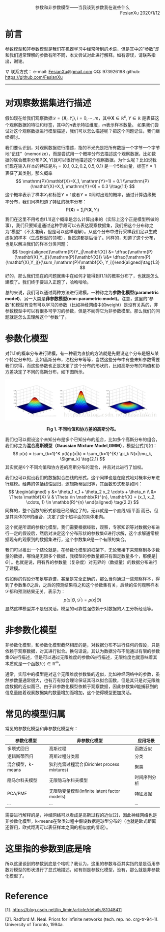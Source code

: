 <div align='center'>
参数和非参数模型——当我谈到参数我在说些什么
</div>
<div align='right'>
FesianXu  2020/1/12
</div>

# 前言

参数模型和非参数模型是我们在机器学习中经常听到的术语，但是其中的“参数”却和我们通常理解的参数有所不同，本文尝试对此进行解释。如有谬误，请联系指出，谢谢。

$\nabla$ 联系方式：
e-mail: FesianXu@gmail.com
QQ: 973926198
github: https://github.com/FesianXu

----



# 对观察数据集进行描述

假如现在给我们观察数据$\mathcal{D} = \{\mathbf{X}_i, Y_i\}, i=0,\cdots,m$，其中$\mathbf{X} \in \mathbb{R}^{n}, Y \in \mathbb{R}$ 是表征这个观察数据的特征和标签，其中的$n$表示特征维度，$m$表示样本数量。 如果我们尝试对这个观察数据进行模型描述，我们可以怎么描述呢？把这个问题记住，我们继续探讨。

我们要认识到，对观察数据进行描述，指的不光光是把所有数据一个字节一个字节地“记住”（memorize），而是尝试用一个概率分布去描述这个观察数据，比如数据的联合概率分布$\mathrm{P}(\mathbf{X}, \mathrm{Y})$就可以很好地描述这个观察数据。为什么呢？比如说我们现在输入样本的特征是$X_1 = (0.1,0.2,0.2,0.5,0.1)$ 是一个5维向量，标签$\mathrm{Y} = 1$表征了其类别，那么概率
$$
\mathrm{P}(\mathbf{X}=X_1, \mathrm{Y}=1) = 0.1 \\\mathrm{P}(\mathbf{X}=X_1, \mathrm{Y}=0) = 0.3 \\\tag{1.1}
$$
这个概率表示了样本$X_1$和标签$Y=1$或者$Y = 0$同时出现的概率，通过计算边缘概率分布，我们同样知道了特征的概率分布：
$$
\mathrm{P}(\mathbf{X}) = \sum_{i} \mathrm{P}(\mathbf{X}, Y_i)\tag{1.2}
$$
我们在这里不用考虑(1.1)这个概率是怎么计算出来的（实际上这个正是模型所做的事），我们只要知道通过这种手段可以去表达观察数据集，我们把这个分布称之为“模型”（不太准确，但是可以这样理解）。从这个分布中进行采样我们足以生成虚拟的样本（生成模型的领域），当然这都是后话了。同样的，知道了这个分布，也足以解决我们的样本分类问题：
$$
\begin{aligned}\mathrm{P}(Y_j|\mathbf{X}) &= \dfrac{\mathrm{P}(\mathbf{X},Y_j)}{\mathrm{P}(\mathbf{X})} \\&= \dfrac{\mathrm{P}(\mathbf{X},Y_j)}{\sum_i\mathrm{P}(\mathbf{X}, Y_i)}\end{aligned}\tag{1.3}
$$
好的，那么我们现在的问题就集中在如何才能得到(1.1)的概率分布了，也就是怎么建模了。我们终于要进入正题了，哈哈哈哈。

总的来说，我们可以通过两种方法进行建模，一种称之为**参数化模型(parametric model)**，另一大类是**非参数模型(non-parametric model)**。注意，这里的“参数”和模型有没有可以学习的参数（比如神经网络中的weight）是没有关系的，非参数模型中可以有很多可学习的参数，但是不妨碍它为非参数模型。那么我们的问题就是怎么去理解这个“参数”了。

# 参数化模型

对(1.1)的概率分布进行建模，有一种最为直接的方法就是先假设这个分布是服从某个特定分布的，比如高斯分布，泊松分布等等，当然这些分布中有些未知参数需要我们求得，而这些参数也正是决定了这个分布的形状的，比如高斯分布的均值和协方差决定了不同的高斯分布，如下图所示。

![gaussian][gaussian]

<div align='center'>
    <b>
        Fig 1. 不同均值和协方差的高斯分布。
    </b>
</div>

我们也可以假设这个未知分布是多个已知分布的组合，比如多个高斯分布的组合，我们称之为**混合高斯模型（Gaussian Mixture Model,GMM）**，模型公式[1]如：
$$
p(x) = \sum_{k=1}^K p(k)p(x|k) = \sum_{k=1}^{K} \pi_k N(x|\mu_k, \Sigma_k)
\tag{2.1}
$$
其实就是K个不同均值和协方差的高斯分布的混合，并且对此进行了加权。

我们也可以假设我们的数据拟合曲线的形式，这个同样也是在隐式地对概率分布进行建模。经典的包括线性回归，逻辑斯蒂回归等，其函数形式都是如同：
$$
\begin{aligned}
y &= \theta_1 x_1 + \theta_2 x_2 \cdots + \theta_n \\
&= \Theta \mathbf{X} \\
& \Theta \in \mathbb{R}^{n}, \mathbf{X} = (x_1, x_2, \cdots, 1) \in \mathbb{R}^{n}
\end{aligned}
\tag{2.2}
$$
同样的，整个函数的形式都是已经确定了的，无非就是一个直线/超平面 而已，但是其具体的$\Theta$的组合，决定了这个超平面的具体走向。

这个就是所谓的参数化模型，我们需要根据经验，观察，专家知识等对数据分布进行一定的假设后，然后对决定这个分布形状的参数集$\Theta$进行求解，这个求解通常根据现有的观察到的数据集进行，这个参数集$\Theta$是一个有限的集合。

我们可以推出一个结论就是，在参数化模型的框架下，无论我接下来观察到多少数量的数据，哪怕是无限多个数据，我模型的参数量都只有固定数量多个，那便是$|\Theta|$ 。也就是说，用有界的参数量（复杂度）对无界的（数据量）的数据分布进行了建模。

假如你的假设分布足够靠谱，甚至是完全正确的，那么当你通过一些观察样本，得到了参数集$\Theta$之后，之后的预测结果将之和这个参数集有关，后续的任何观察样本$\mathcal{D}^{\prime}$都和预测结果无关，表示为：
$$
p(x|\Theta, \mathcal{D}^{\prime}) = p(x|\Theta)
\tag{2.3}
$$
显然这样模型并不是很灵活，模型的可靠性强依赖于对数据的人工分析经验等。



# 非参数化模型

非参数化模型，和参数化模型截然相反的是，对数据分布不进行任何的假设，只是依赖于观察数据，对其进行拟合。换句话说，其认为数据分布不能通过有限的参数集$\Theta$进行描述，但是可以通过无限维度的参数$\theta$进行描述，无限维度也就意味着其本质就是一个函数$f(\cdot) \in \mathbb{R}^{\infty}$。

通常，实际中的模型是对这个无限维度参数集的近似，比如神经网络中的参数，虽然参数量通常很大，也有万有拟合理论保证其可以拟合函数，但是其只是对无限维度数据的近似而已。由于非参数化模型依赖于观察数据，因此参数集$\theta$能捕获到的信息量随着观察数据集的数量增加而增加，这个使得模型更加灵活。



# 常见的模型归属

常见的参数化模型和非参数化模型有：

| 参数化模型        | 非参数化模型                                  | 应用场景     |
| ----------------- | --------------------------------------------- | ------------ |
| 多项式回归        | 高斯过程                                      | 函数近似     |
| 逻辑斯蒂回归      | 高斯过程分类器                                | 分类         |
| 混合模型，k-means | 狄利克雷过程混合(Dirichlet process mixtures)  | 聚类         |
| 隐马尔科夫模型    | 无限隐马尔科夫模型                            | 时间序列分析 |
| PCA/PMF           | 无限隐变量模型(infinite latent factor models) | 特征发掘     |
| ...               | ...                                           | ...          |

需要进行解释的是，神经网络可以看成是高斯过程的近似[2]，因此神经网络也是非参数化模型，k-means在聚类过程中假设数据是球型分布的（也就是欧式距离还管用，欧式距离可以表征样本之间的相似度的情况）。

# 这里指的参数到底是啥

所以这里谈到的参数到底是个啥呢？我认为，这里的参数与否其实指的是是否用参数对模型的形状进行了显式地描述，如有则是参数化模型，没有，那么就是非参数化模型了。

# Reference

[1].  https://blog.csdn.net/lin_limin/article/details/81048411 

[2].  Radford M. Neal. Priors for infinite networks (tech. rep. no. crg-tr-94-1). University of Toronto, 1994a. 



[gaussian]: ./imgs/gaussian.png